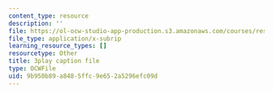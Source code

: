```yaml
---
content_type: resource
description: ''
file: https://ol-ocw-studio-app-production.s3.amazonaws.com/courses/res-18-005-highlights-of-calculus-spring-2010/9b950b89a8485ffc9e652a5296efc09d_T_I-CUOc_bk.vtt
file_type: application/x-subrip
learning_resource_types: []
resourcetype: Other
title: 3play caption file
type: OCWFile
uid: 9b950b89-a848-5ffc-9e65-2a5296efc09d
---
```

